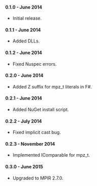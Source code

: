 #### 0.1.0 - June 2014
* Initial release.

#### 0.1.1 - June 2014
* Added DLLs.

#### 0.1.2 - June 2014
* Fixed Nuspec errors.

#### 0.2.0 - June 2014
* Added Z suffix for mpz_t literals in F#.

#### 0.2.1 - June 2014
* Added NuGet install script.

#### 0.2.2 - July 2014
* Fixed implicit cast bug.

#### 0.2.3 - November 2014
* Implemented IComparable for mpz_t.

#### 0.3.0 - June 2015
* Upgraded to MPIR 2.7.0.
